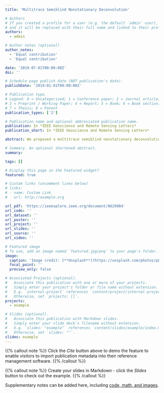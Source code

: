 ```yaml
---
title: 'Multitrace Semiblind Nonstationary Deconvolution'

# Authors
# If you created a profile for a user (e.g. the default `admin` user), write the username (folder name) here
# and it will be replaced with their full name and linked to their profile.
authors:
  - admin

# Author notes (optional)
author_notes:
  - 'Equal contribution'
  - 'Equal contribution'

date: '2019-07-01T00:00:00Z'
doi: ''

# Schedule page publish date (NOT publication's date).
publishDate: '2019-01-01T00:00:00Z'

# Publication type.
# Legend: 0 = Uncategorized; 1 = Conference paper; 2 = Journal article;
# 3 = Preprint / Working Paper; 4 = Report; 5 = Book; 6 = Book section;
# 7 = Thesis; 8 = Patent
publication_types: ['2']

# Publication name and optional abbreviated publication name.
publication: In *IEEE Geoscience and Remote Sensing Letters*
publication_short: In *IEEE Geoscience and Remote Sensing Letters*

abstract: We proposed a multitrace semiblind nonstationary deconvolution method. The proposed method estimates reflectivity and source wavelet simultaneously for pursuing high-resolution seismic processing. The mathematical framework is derived based on convolution exchange law and Fourier transform property. In this framework, seismic records are treated as the convolution of a time-varying wavelet and nonattenuated reflectivity or the convolution of a constant wavelet and attenuated reflectivity. Using these two equivalence relations, we devise an objective function containing two variables, the reflectivity and wavelet. In addition, we add the 2-D total variation constraint to the cost function, which preserves lateral and vertical continuity of the estimated reflectivity. The cost function is solved by alternating iteration and proximal splitting methods, under the assumptions of a known attenuation model and sparse reflectivity. In addition, the mathematical framework is extended to implement semiblind deconvolution in an approximate layered earth model. To demonstrate the effectiveness of the proposed method, we apply the proposed method to synthetic data and field data and confirm that the proposed method can achieve better reflectivity and source wavelet.

# Summary. An optional shortened abstract.
summary: 

tags: []

# Display this page in the Featured widget?
featured: true

# Custom links (uncomment lines below)
# links:
# - name: Custom Link
#   url: http://example.org

url_pdf: 'https://ieeexplore.ieee.org/document/8629984'
url_code: ''
url_dataset: ''
url_poster: ''
url_project: ''
url_slides: ''
url_source: ''
url_video: ''

# Featured image
# To use, add an image named `featured.jpg/png` to your page's folder.
image:
  caption: 'Image credit: [**Unsplash**](https://unsplash.com/photos/pLCdAaMFLTE)'
  focal_point: ''
  preview_only: false

# Associated Projects (optional).
#   Associate this publication with one or more of your projects.
#   Simply enter your project's folder or file name without extension.
#   E.g. `internal-project` references `content/project/internal-project/index.md`.
#   Otherwise, set `projects: []`.
projects:
  - example

# Slides (optional).
#   Associate this publication with Markdown slides.
#   Simply enter your slide deck's filename without extension.
#   E.g. `slides: "example"` references `content/slides/example/index.md`.
#   Otherwise, set `slides: ""`.
slides: example
---
```


{{% callout note %}}
Click the _Cite_ button above to demo the feature to enable visitors to import publication metadata into their reference management software.
{{% /callout %}}

{{% callout note %}}
Create your slides in Markdown - click the _Slides_ button to check out the example.
{{% /callout %}}

Supplementary notes can be added here, including [code, math, and images](https://wowchemy.com/docs/writing-markdown-latex/).
